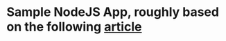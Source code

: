 # Sample NodeJS App, roughly based on the following [article](https://linuxhint.com/postgresql-nodejs-tutorial/)
